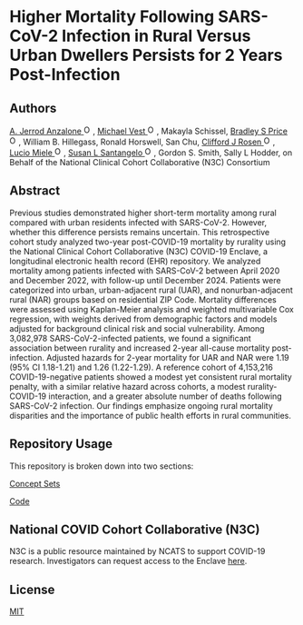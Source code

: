 # Higher Mortality Following SARS-CoV-2 Infection in Rural Versus Urban Dwellers Persists for 2 Years Post-Infection

## Authors
<a href="https://orcid.org/0000-0002-3212-7845">A. Jerrod Anzalone <img alt="ORCID logo" src="https://info.orcid.org/wp-content/uploads/2019/11/orcid_16x16.png" width="16" height="16" /></a>, <a href="https://orcid.org/0000-0002-3525-6095">Michael Vest <img alt="ORCID logo" src="https://info.orcid.org/wp-content/uploads/2019/11/orcid_16x16.png" width="16" height="16" /></a>, Makayla Schissel, <a href="https://orcid.org/0000-0002-0619-3347">Bradley S Price <img alt="ORCID logo" src="https://info.orcid.org/wp-content/uploads/2019/11/orcid_16x16.png" width="16" height="16" /></a>, William B. Hillegass, Ronald Horswell, San Chu, <a href="https://orcid.org/0000-0003-3436-8199">Clifford J Rosen <img alt="ORCID logo" src="https://info.orcid.org/wp-content/uploads/2019/11/orcid_16x16.png" width="16" height="16" /></a>, <a href="https://orcid.org/0000-0002-5853-7287">Lucio Miele <img alt="ORCID logo" src="https://info.orcid.org/wp-content/uploads/2019/11/orcid_16x16.png" width="16" height="16" /></a>, <a href="https://orcid.org/0000-0001-5576-4495">Susan L Santangelo <img alt="ORCID logo" src="https://info.orcid.org/wp-content/uploads/2019/11/orcid_16x16.png" width="16" height="16" /></a>, Gordon S. Smith, Sally L Hodder, on Behalf of the National Clinical Cohort Collaborative (N3C) Consortium
 
 
## Abstract
Previous studies demonstrated higher short-term mortality among rural compared with urban residents infected with SARS-CoV-2. However, whether this difference persists remains uncertain. This retrospective cohort study analyzed two-year post-COVID-19 mortality by rurality using the National Clinical Cohort Collaborative (N3C) COVID-19 Enclave, a longitudinal electronic health record (EHR) repository. We analyzed mortality among patients infected with SARS-CoV-2 between April 2020 and December 2022, with follow-up until December 2024. Patients were categorized into urban, urban-adjacent rural (UAR), and nonurban-adjacent rural (NAR) groups based on residential ZIP Code. Mortality differences were assessed using Kaplan-Meier analysis and weighted multivariable Cox regression, with weights derived from demographic factors and models adjusted for background clinical risk and social vulnerability. Among 3,082,978 SARS-CoV-2-infected patients, we found a significant association between rurality and increased 2-year all-cause mortality post-infection. Adjusted hazards for 2-year mortality for UAR and NAR were 1.19 (95% CI 1.18-1.21) and 1.26 (1.22-1.29). A reference cohort of 4,153,216 COVID-19-negative patients showed a modest yet consistent rural mortality penalty, with a similar relative hazard across cohorts, a modest rurality-COVID-19 interaction, and a greater absolute number of deaths following SARS-CoV-2 infection. Our findings emphasize ongoing rural mortality disparities and the importance of public health efforts in rural communities.


## Repository Usage

This repository is broken down into two sections: 

[Concept Sets](https://github.com/National-Clinical-Cohort-Collaborative/CS-Rural-Health/tree/main/short-and-long-term-mortality/concept-sets)

[Code](https://github.com/National-Clinical-Cohort-Collaborative/CS-Rural-Health/tree/main/short-and-long-term-mortality/code)

## National COVID Cohort Collaborative (N3C)
N3C is a public resource maintained by NCATS to support COVID-19 research. Investigators can request access to the Enclave [here](https://ncats.nih.gov/n3c/about/applying-for-access).


## License
[MIT](https://choosealicense.com/licenses/mit/)
